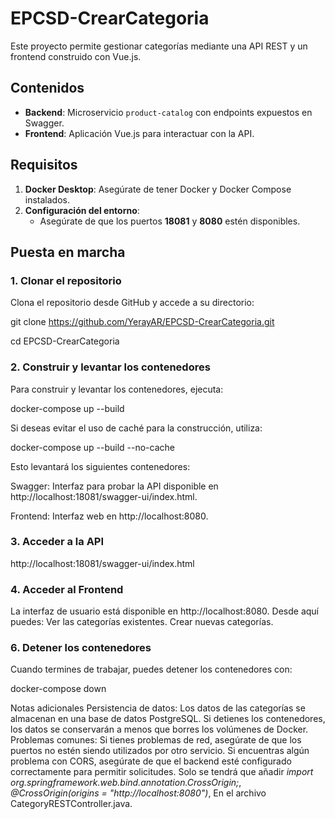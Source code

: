 # EPCSD-CrearCategoria

Este proyecto permite gestionar categorías mediante una API REST y un frontend construido con Vue.js.

## Contenidos

- **Backend**: Microservicio `product-catalog` con endpoints expuestos en Swagger.
- **Frontend**: Aplicación Vue.js para interactuar con la API.

## Requisitos

1. **Docker Desktop**: Asegúrate de tener Docker y Docker Compose instalados.
2. **Configuración del entorno**:
   - Asegúrate de que los puertos **18081** y **8080** estén disponibles.

## Puesta en marcha

### 1. Clonar el repositorio

Clona el repositorio desde GitHub y accede a su directorio:


git clone https://github.com/YerayAR/EPCSD-CrearCategoria.git

cd EPCSD-CrearCategoria

### 2. Construir y levantar los contenedores

Para construir y levantar los contenedores, ejecuta:

docker-compose up --build

Si deseas evitar el uso de caché para la construcción, utiliza:

docker-compose up --build --no-cache

Esto levantará los siguientes contenedores:

Swagger: Interfaz para probar la API disponible en http://localhost:18081/swagger-ui/index.html.

Frontend: Interfaz web en http://localhost:8080.


### 3. Acceder a la API

http://localhost:18081/swagger-ui/index.html

### 4. Acceder al Frontend

La interfaz de usuario está disponible en http://localhost:8080. Desde aquí puedes:
Ver las categorías existentes.
Crear nuevas categorías.

### 6. Detener los contenedores

Cuando termines de trabajar, puedes detener los contenedores con:

docker-compose down

Notas adicionales
Persistencia de datos: Los datos de las categorías se almacenan en una base de datos PostgreSQL. Si detienes los contenedores, los datos se conservarán a menos que borres los volúmenes de Docker.
Problemas comunes:
Si tienes problemas de red, asegúrate de que los puertos no estén siendo utilizados por otro servicio.
Si encuentras algún problema con CORS, asegúrate de que el backend esté configurado correctamente para permitir solicitudes. Solo se tendrá que añadir *import org.springframework.web.bind.annotation.CrossOrigin;*, *@CrossOrigin(origins = "http://localhost:8080")*, En el archivo CategoryRESTController.java.
